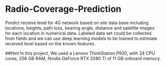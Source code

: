 # Radio-Coverage-Prediction

Predict receive level for 4G network based on site data base including locations, heights, path loss, bearing angle, distance and satellite images for each location in numerical data.
Labeled data set could be collected from fields and we can use deep learning models to be trained to estimate received level based on the known features.

##Hint
In this project, We used a Lenovo ThinkStation P920, with 24 CPU cores, 256 GB RAM, Nvidia GeForce RTX 2080 Ti of 11 GB onboard memory.
